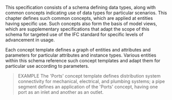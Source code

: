 This specification consists of a schema defining data types, along with common concepts indicating use of data types for particular scenarios. This chapter defines such common concepts, which are applied at entities having specific use. Such concepts also form the basis of model views, which are supplementary specifications that adapt the scope of this schema for targeted use of the IFC standard for specific levels of advancement in usage.

Each concept template defines a graph of entities and attributes and parameters for particular attributes and instance types. Various entities within this schema reference such concept templates and adapt them for particular use according to parameters.

> EXAMPLE The 'Ports' concept template defines distribution system connectivity for mechanical, electrical, and plumbing systems; a pipe segment defines an application of the 'Ports' concept, having one port as an inlet and another as an outlet.
